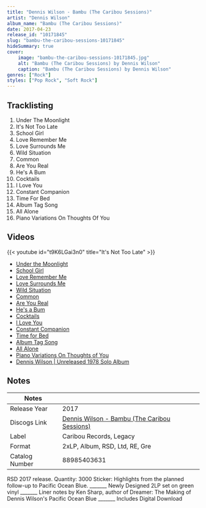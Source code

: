 ```yaml
---
title: "Dennis Wilson - Bambu (The Caribou Sessions)"
artist: "Dennis Wilson"
album_name: "Bambu (The Caribou Sessions)"
date: 2017-04-23
release_id: "10171845"
slug: "bambu-the-caribou-sessions-10171845"
hideSummary: true
cover:
    image: "bambu-the-caribou-sessions-10171845.jpg"
    alt: "Bambu (The Caribou Sessions) by Dennis Wilson"
    caption: "Bambu (The Caribou Sessions) by Dennis Wilson"
genres: ["Rock"]
styles: ["Pop Rock", "Soft Rock"]
---
```

## Tracklisting
1. Under The Moonlight
2. It's Not Too Late
3. School Girl
4. Love Remember Me
5. Love Surrounds Me
6. Wild Situation
7. Common
8. Are You Real
9. He's A Bum
10. Cocktails
11. I Love You
12. Constant Companion
13. Time For Bed
14. Album Tag Song
15. All Alone
16. Piano Variations On Thoughts Of You

## Videos
{{< youtube id="t9K6LGai3n0" title="It's Not Too Late" >}}
- [Under the Moonlight](https://www.youtube.com/watch?v=-WCTTUZXG9s)
- [School Girl](https://www.youtube.com/watch?v=d8JZuUsYmVE)
- [Love Remember Me](https://www.youtube.com/watch?v=am35689AWpk)
- [Love Surrounds Me](https://www.youtube.com/watch?v=FsyN9cQupGY)
- [Wild Situation](https://www.youtube.com/watch?v=WFBhXgbMBmo)
- [Common](https://www.youtube.com/watch?v=kiugWoMl6qQ)
- [Are You Real](https://www.youtube.com/watch?v=wJenDFA5r7Q)
- [He's a Bum](https://www.youtube.com/watch?v=Nd2cSVFGG-8)
- [Cocktails](https://www.youtube.com/watch?v=hed-71y5eTo)
- [I Love You](https://www.youtube.com/watch?v=ov1ude7rmkU)
- [Constant Companion](https://www.youtube.com/watch?v=FbGhAwbAAbs)
- [Time for Bed](https://www.youtube.com/watch?v=eNhetx0ll4I)
- [Album Tag Song](https://www.youtube.com/watch?v=HMoyY_08JvI)
- [All Alone](https://www.youtube.com/watch?v=VC5v5kXgYl0)
- [Piano Variations On Thoughts of You](https://www.youtube.com/watch?v=iL3vtS7Mfj8)
- [Dennis Wilson | Unreleased 1978 Solo Album](https://www.youtube.com/watch?v=-G3uRm2-HaM)

## Notes
| Notes          |             |
| ---------------| ----------- |
| Release Year   | 2017 |
| Discogs Link   | [Dennis Wilson - Bambu (The Caribou Sessions)](https://www.discogs.com/release/10171845-Dennis-Wilson-Bambu-The-Caribou-Sessions) |
| Label          | Caribou Records, Legacy |
| Format         | 2xLP, Album, RSD, Ltd, RE, Gre |
| Catalog Number | 88985403631 |

RSD 2017 release. Quantity: 3000  Sticker: Highlights from the planned follow-up to Pacific Ocean Blue.        _______ Newly Designed 2LP set on green vinyl        _______ Liner notes by Ken Sharp, author of Dreamer: The Making of Dennis Wilson's Pacific Ocean Blue        _______ Includes Digital Download
